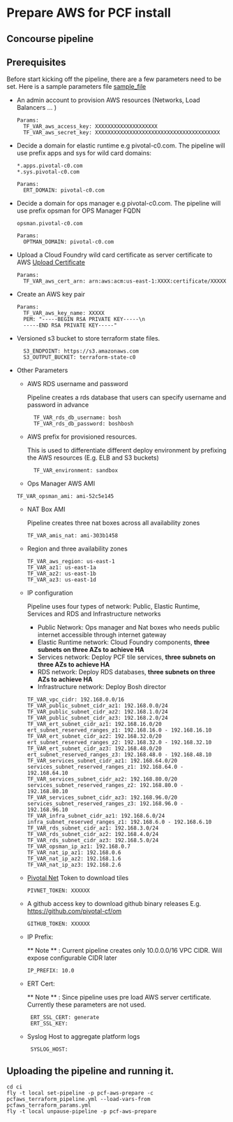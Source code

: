 # Prepare AWS for PCF install
## Concourse pipeline

## Prerequisites

Before start kicking off the pipeline, there are a few parameters need to be set. Here is a sample parameters file [sample_file](ci/sample/pcfaws_terraform_params.yml)

* An admin account to provision AWS resources (Networks, Load Balancers ... )

  ```
  Params:
    TF_VAR_aws_access_key: XXXXXXXXXXXXXXXXXXXX
    TF_VAR_aws_secret_key: XXXXXXXXXXXXXXXXXXXXXXXXXXXXXXXXXXXXXXXX
  ```

* Decide a domain for elastic runtime e.g pivotal-c0.com. The pipeline will use prefix apps and sys for wild card domains:

   ```
   *.apps.pivotal-c0.com
   *.sys.pivotal-c0.com
   ```

   ```
   Params:
     ERT_DOMAIN: pivotal-c0.com
   ```

* Decide a domain for ops manager e.g pivotal-c0.com. The pipeline will use prefix opsman for OPS Manager FQDN

    ```
    opsman.pivotal-c0.com
    ```

    ```
    Params:
      OPTMAN_DOMAIN: pivotal-c0.com
    ```


* Upload a Cloud Foundry wild card certificate as server certificate to AWS [Upload Certificate ](http://docs.aws.amazon.com/IAM/latest/UserGuide/id_credentials_server-certs.html#upload-server-certificate)

  ```
  Params:
    TF_VAR_aws_cert_arn: arn:aws:acm:us-east-1:XXXX:certificate/XXXXX
  ```


* Create an AWS key pair

  ```
  Params:
    TF_VAR_aws_key_name: XXXXX
    PEM: "-----BEGIN RSA PRIVATE KEY-----\n
    -----END RSA PRIVATE KEY-----"    
  ```


* Versioned s3 bucket to store terraform state files.

  ```
    S3_ENDPOINT: https://s3.amazonaws.com
    S3_OUTPUT_BUCKET: terraform-state-c0
  ```

* Other Parameters

  * AWS RDS username and password

    Pipeline creates a rds database that users can specify username and password in advance
    ```
      TF_VAR_rds_db_username: bosh
      TF_VAR_rds_db_password: boshbosh
    ```  

  * AWS prefix for provisioned resources.

    This is used to differentiate different deploy environment by prefixing the AWS resources (E.g. ELB and S3 buckets)

    ```
      TF_VAR_environment: sandbox
    ```

  *  Ops Manager AWS AMI

    ```
    TF_VAR_opsman_ami: ami-52c5e145
    ```

  * NAT Box AMI

    Pipeline creates three nat boxes across all availability zones

    ```
    TF_VAR_amis_nat: ami-303b1458
    ```

  * Region and three availability zones

    ```
    TF_VAR_aws_region: us-east-1
    TF_VAR_az1: us-east-1a
    TF_VAR_az2: us-east-1b
    TF_VAR_az3: us-east-1d
    ```

  * IP configuration

    Pipeline uses four types of network: Public, Elastic Runtime, Services and RDS and Infrastructure networks

    * Public Network: Ops manager and Nat boxes who needs public internet accessible through internet gateway
    * Elastic Runtime network: Cloud Foundry components, **three subnets on three AZs to achieve HA**
    * Services network: Deploy PCF tile services, **three subnets on three AZs to achieve HA**
    * RDS network: Deploy RDS databases, **three subnets on three AZs to achieve HA**
    * Infrastructure network: Deploy Bosh director

    ```
    TF_VAR_vpc_cidr: 192.168.0.0/16
    TF_VAR_public_subnet_cidr_az1: 192.168.0.0/24
    TF_VAR_public_subnet_cidr_az2: 192.168.1.0/24
    TF_VAR_public_subnet_cidr_az3: 192.168.2.0/24
    TF_VAR_ert_subnet_cidr_az1: 192.168.16.0/20
    ert_subnet_reserved_ranges_z1: 192.168.16.0 - 192.168.16.10
    TF_VAR_ert_subnet_cidr_az2: 192.168.32.0/20
    ert_subnet_reserved_ranges_z2: 192.168.32.0 - 192.168.32.10
    TF_VAR_ert_subnet_cidr_az3: 192.168.48.0/20
    ert_subnet_reserved_ranges_z3: 192.168.48.0 - 192.168.48.10
    TF_VAR_services_subnet_cidr_az1: 192.168.64.0/20
    services_subnet_reserved_ranges_z1: 192.168.64.0 - 192.168.64.10
    TF_VAR_services_subnet_cidr_az2: 192.168.80.0/20
    services_subnet_reserved_ranges_z2: 192.168.80.0 - 192.168.80.10
    TF_VAR_services_subnet_cidr_az3: 192.168.96.0/20
    services_subnet_reserved_ranges_z3: 192.168.96.0 - 192.168.96.10
    TF_VAR_infra_subnet_cidr_az1: 192.168.6.0/24
    infra_subnet_reserved_ranges_z1: 192.168.6.0 - 192.168.6.10
    TF_VAR_rds_subnet_cidr_az1: 192.168.3.0/24
    TF_VAR_rds_subnet_cidr_az2: 192.168.4.0/24
    TF_VAR_rds_subnet_cidr_az3: 192.168.5.0/24
    TF_VAR_opsman_ip_az1: 192.168.0.7
    TF_VAR_nat_ip_az1: 192.168.0.6
    TF_VAR_nat_ip_az2: 192.168.1.6
    TF_VAR_nat_ip_az3: 192.168.2.6
    ```

  * [Pivotal Net](https://network.pivotal.io) Token to download tiles

    ```
    PIVNET_TOKEN: XXXXXX
    ```

  * A github access key to download github binary releases E.g. https://github.com/pivotal-cf/om

    ```
    GITHUB_TOKEN: XXXXXX
    ```

  * IP Prefix:

    ** Note ** : Current pipeline creates only 10.0.0.0/16 VPC CIDR. Will expose configurable CIDR later

    ```
    IP_PREFIX: 10.0
    ```

  * ERT Cert:

    ** Note ** : Since pipeline uses pre load AWS server certificate. Currently these parameters are not used.

    ```    
     ERT_SSL_CERT: generate
     ERT_SSL_KEY:
    ```

  * Syslog Host to aggregate platform logs

    ```
     SYSLOG_HOST:
    ```

## Uploading the pipeline and running it.

```
cd ci
fly -t local set-pipeline -p pcf-aws-prepare -c pcfaws_terraform_pipeline.yml --load-vars-from pcfaws_terraform_params.yml
fly -t local unpause-pipeline -p pcf-aws-prepare
```

